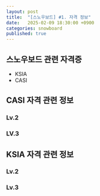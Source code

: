 ```yaml
---
layout: post
title:  "[스노우보드] #1. 자격 정보"
date:   2025-02-09 18:30:00 +0900
categories: snowboard
published: true
---
```


## 스노우보드 관련 자격증
- KSIA
- CASI


## CASI 자격 관련 정보

### Lv.2

### LV.3


## KSIA 자격 관련 정보

### Lv.2

### Lv.3

